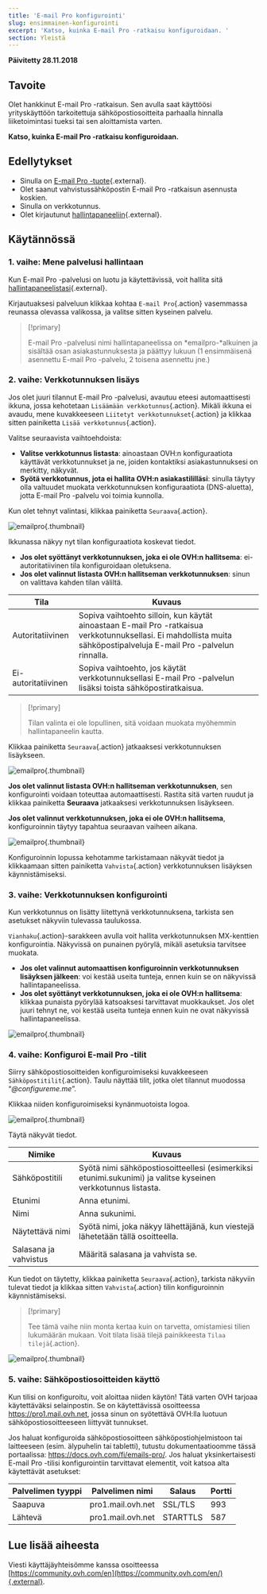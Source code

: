 ```yaml
---
title: 'E-mail Pro konfigurointi'
slug: ensimmainen-konfigurointi
excerpt: 'Katso, kuinka E-mail Pro -ratkaisu konfiguroidaan. '
section: Yleistä
---
```


**Päivitetty 28.11.2018**

## Tavoite

Olet hankkinut E-mail Pro -ratkaisun. Sen avulla saat käyttöösi yrityskäyttöön tarkoitettuja sähköpostiosoitteita parhaalla hinnalla liiketoimintasi tueksi tai sen aloittamista varten.

**Katso, kuinka E-mail Pro -ratkaisu konfiguroidaan.** 

## Edellytykset

- Sinulla on [E-mail Pro -tuote](https://www.ovh-hosting.fi/sahkopostit/email-pro/){.external}.
- Olet saanut vahvistussähköpostin E-mail Pro -ratkaisun asennusta koskien.
- Sinulla on verkkotunnus.
- Olet kirjautunut [hallintapaneeliin](https://www.ovh.com/auth/?action=gotomanager){.external}.

## Käytännössä

### 1. vaihe: Mene palvelusi hallintaan

Kun E-mail Pro -palvelusi on luotu ja käytettävissä, voit hallita sitä [hallintapaneelistasi](https://www.ovh.com/auth/?action=gotomanager){.external}.

Kirjautuaksesi palveluun klikkaa kohtaa `E-mail Pro`{.action} vasemmassa reunassa olevassa valikossa, ja valitse sitten kyseinen palvelu.
 
> [!primary]
> 
> E-mail Pro -palvelusi nimi hallintapaneelissa on *emailpro-*alkuinen ja sisältää osan asiakastunnuksesta ja päättyy lukuun (1 ensimmäisenä asennettu E-mail Pro -palvelu, 2 toisena asennettu jne.)
>


### 2. vaihe: Verkkotunnuksen lisäys

Jos olet juuri tilannut E-mail Pro -palvelusi, avautuu eteesi automaattisesti ikkuna, jossa kehotetaan `Lisäämään verkkotunnus`{.action}.  Mikäli ikkuna ei avaudu, mene kuvakkeeseen `Liitetyt verkkotunnukset`{.action} ja klikkaa sitten painiketta `Lisää verkkotunnus`{.action}.

Valitse seuraavista vaihtoehdoista:

- **Valitse verkkotunnus listasta**: ainoastaan OVH:n konfiguraatiota käyttävät verkkotunnukset ja ne, joiden kontaktiksi asiakastunnuksesi on merkitty, näkyvät.
- **Syötä verkkotunnus, jota ei hallita OVH:n asiakastililläsi**: sinulla täytyy olla valtuudet muokata verkkotunnuksen konfiguraatiota (DNS-aluetta), jotta E-mail Pro -palvelu voi toimia kunnolla.

Kun olet tehnyt valintasi, klikkaa painiketta `Seuraava`{.action}.

![emailpro](images/first_config_email_pro_add_domain.png){.thumbnail}

Ikkunassa näkyy nyt tilan konfiguraatiota koskevat tiedot.

- **Jos olet syöttänyt verkkotunnuksen, joka ei ole OVH:n hallitsema**: ei-autoritatiivinen tila konfiguroidaan oletuksena.
- **Jos olet valinnut listasta OVH:n hallitseman verkkotunnuksen**: sinun on valittava kahden tilan väliltä.

|Tila|Kuvaus|
|---|---|
|Autoritatiivinen|Sopiva vaihtoehto silloin, kun käytät ainoastaan E-mail Pro -ratkaisua verkkotunnuksellasi. Ei mahdollista muita sähköpostipalveluja E-mail Pro -palvelun rinnalla.|
|Ei-autoritatiivinen|Sopiva vaihtoehto, jos käytät verkkotunnuksellasi E-mail Pro -palvelun lisäksi toista sähköpostiratkaisua.| 

> [!primary]
>
> Tilan valinta ei ole lopullinen, sitä voidaan muokata myöhemmin hallintapaneelin kautta.
>

Klikkaa painiketta `Seuraava`{.action} jatkaaksesi verkkotunnuksen lisäykseen.

![emailpro](images/first_config_email_pro_add_domain_step2.png){.thumbnail}

**Jos olet valinnut listasta OVH:n hallitseman verkkotunnuksen**, sen konfigurointi voidaan toteuttaa automaattisesti. Rastita sitä varten ruudut ja klikkaa painiketta **Seuraava** jatkaaksesi verkkotunnuksen lisäykseen.

**Jos olet valinnut verkkotunnuksen, joka ei ole OVH:n hallitsema**, konfiguroinnin täytyy tapahtua seuraavan vaiheen aikana.

![emailpro](images/first_config_email_pro_add_domain_step3.png){.thumbnail}

Konfiguroinnin lopussa kehotamme tarkistamaan näkyvät tiedot ja klikkaamaan sitten painiketta `Vahvista`{.action} verkkotunnuksen lisäyksen käynnistämiseksi.

### 3. vaihe: Verkkotunnuksen konfigurointi

Kun verkkotunnus on lisätty liitettynä verkkotunnuksena, tarkista sen asetukset näkyviin tulevassa taulukossa.

`Vianhaku`{.action}-sarakkeen avulla voit hallita verkkotunnuksen MX-kenttien konfigurointia. Näkyvissä on punainen pyörylä, mikäli asetuksia tarvitsee muokata.

- **Jos olet valinnut automaattisen konfiguroinnin verkkotunnuksen lisäyksen jälkeen**: voi kestää useita tunteja, ennen kuin se on näkyvissä hallintapaneelissa.
- **Jos olet syöttänyt verkkotunnuksen, joka ei ole OVH:n hallitsema**: klikkaa punaista pyörylää katsoaksesi tarvittavat muokkaukset. Jos olet juuri tehnyt ne, voi kestää useita tunteja ennen kuin ne ovat näkyvissä hallintapaneelissa.

![emailpro](images/first_config_email_pro_configure_domain.png){.thumbnail}

### 4. vaihe: Konfiguroi E-mail Pro -tilit

Siirry sähköpostiosoitteiden konfiguroimiseksi kuvakkeeseen `Sähköpostitilit`{.action}. Taulu näyttää tilit, jotka olet tilannut muodossa “*@configureme.me*”.

Klikkaa niiden konfiguroimiseksi kynänmuotoista logoa.

![emailpro](images/first_config_email_pro_configure_email_accounts.png){.thumbnail}

Täytä näkyvät tiedot.

|Nimike|Kuvaus|
|---|---|
|Sähköpostitili|Syötä nimi sähköpostiosoitteellesi (esimerkiksi etunimi.sukunimi) ja valitse kyseinen verkkotunnus listasta.|
|Etunimi|Anna etunimi.|
|Nimi|Anna sukunimi.|
|Näytettävä nimi|Syötä nimi, joka näkyy lähettäjänä, kun viestejä lähetetään tällä osoitteella.|
|Salasana ja vahvistus|Määritä salasana ja vahvista se.| 

Kun tiedot on täytetty, klikkaa painiketta `Seuraava`{.action}, tarkista näkyviin tulevat tiedot ja klikkaa sitten `Vahvista`{.action} tilin konfiguroinnin käynnistämiseksi.

> [!primary]
>
> Tee tämä vaihe niin monta kertaa kuin on tarvetta, omistamiesi tilien lukumäärän mukaan. Voit tilata lisää tilejä painikkeesta `Tilaa tilejä`{.action}.
>

![emailpro](images/first_config_email_pro_configure_email_accounts_step2.png){.thumbnail}

### 5. vaihe: Sähköpostiosoitteiden käyttö

Kun tilisi on konfiguroitu, voit aloittaa niiden käytön! Tätä varten OVH tarjoaa käytettäväksi selainpostin. Se on käytettävissä osoitteessa <https://pro1.mail.ovh.net>, jossa sinun on syötettävä OVH:lla luotuun sähköpostiosoitteeseen liittyvät tunnukset.

Jos haluat konfiguroida sähköpostiosoitteen sähköpostiohjelmistoon tai laitteeseen (esim. älypuhelin tai tabletti), tutustu dokumentaatioomme tässä portaalissa: <https://docs.ovh.com/fi/emails-pro/>. Jos haluat yksinkertaisesti E-mail Pro -tilisi konfigurointiin tarvittavat elementit, voit katsoa alta käytettävät asetukset:

|Palvelimen tyyppi|Palvelimen nimi|Salaus|Portti|
|---|---|---|---|
|Saapuva|pro1.mail.ovh.net|SSL/TLS|993|
|Lähtevä|pro1.mail.ovh.net|STARTTLS|587|

## Lue lisää aiheesta

Viesti käyttäjäyhteisömme kanssa osoitteessa [https://community.ovh.com/en](https://community.ovh.com/en/){.external}.
